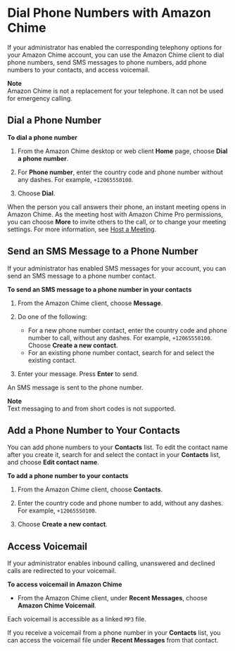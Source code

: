 # Dial Phone Numbers with Amazon Chime<a name="phone"></a>

If your administrator has enabled the corresponding telephony options for your Amazon Chime account, you can use the Amazon Chime client to dial phone numbers, send SMS messages to phone numbers, add phone numbers to your contacts, and access voicemail\.

**Note**  
Amazon Chime is not a replacement for your telephone\. It can not be used for emergency calling\.

## Dial a Phone Number<a name="dial-phone"></a>

**To dial a phone number**

1. From the Amazon Chime desktop or web client **Home** page, choose **Dial a phone number**\.

1. For **Phone number**, enter the country code and phone number without any dashes\. For example, `+12065550100`\.

1. Choose **Dial**\.

When the person you call answers their phone, an instant meeting opens in Amazon Chime\. As the meeting host with Amazon Chime Pro permissions, you can choose **More** to invite others to the call, or to change your meeting settings\. For more information, see [Host a Meeting](chime-organizer-call-controls.md)\.

## Send an SMS Message to a Phone Number<a name="sms-phone"></a>

If your administrator has enabled SMS messages for your account, you can send an SMS message to a phone number contact\.

**To send an SMS message to a phone number in your contacts**

1. From the Amazon Chime client, choose **Message**\.

1. Do one of the following:
   + For a new phone number contact, enter the country code and phone number to call, without any dashes\. For example, `+12065550100`\. Choose **Create a new contact**\.
   + For an existing phone number contact, search for and select the existing contact\.

1. Enter your message\. Press **Enter** to send\.

An SMS message is sent to the phone number\.

**Note**  
Text messaging to and from short codes is not supported\.

## Add a Phone Number to Your Contacts<a name="phone-contact"></a>

You can add phone numbers to your **Contacts** list\. To edit the contact name after you create it, search for and select the contact in your **Contacts** list, and choose **Edit contact name**\.

**To add a phone number to your contacts**

1. From the Amazon Chime client, choose **Contacts**\.

1. Enter the country code and phone number to add, without any dashes\. For example, `+12065550100`\.

1. Choose **Create a new contact**\.

## Access Voicemail<a name="vm"></a>

If your administrator enables inbound calling, unanswered and declined calls are redirected to your voicemail\.

**To access voicemail in Amazon Chime**
+ From the Amazon Chime client, under **Recent Messages**, choose **Amazon Chime Voicemail**\.

Each voicemail is accessible as a linked `MP3` file\.

If you receive a voicemail from a phone number in your **Contacts** list, you can access the voicemail file under **Recent Messages** from that contact\.